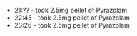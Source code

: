 * 21:?? - took 2.5mg pellet of Pyrazolam
* 22:45 - took 2.5mg pellet of Pyrazolam
* 23:26 - took 2.5mg pellet of Pyrazolam